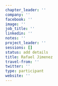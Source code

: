 ```yaml
---
chapter_leader: ''
company: ''
facebook: ''
image: ''
job_title: ''
linkedin: ''
notes: ''
project_leader: ''
sessions: []
status: add details
title: Rafael Jimenez
travel-from: ''
twitter: ''
type: participant
website: ''
---
```


<!-- put more details about participant here -->